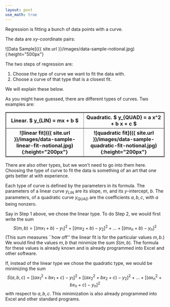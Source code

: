 ```yaml
---
layout: post
use_math: true
---
```


Regression is fitting a bunch of data points with a curve.

The data are $xy$-coordinate pairs:

![Data Sample]({{ site.url }}/images/data-sample-notional.jpg){:height="500px"}

The two steps of regression are:
<ol>

<li>  Choose the type of curve we want to fit the data with. </li>

<li>  Choose a curve of that type that is a closest fit. </li>

</ol>
We will explain these below.

As you might have guessed, there are different types of curves.  Two examples are:

<table border="2" bordercolor="gray" align="center">
  <tr>
    <th colspan = "1">
<b>Linear.</b> $ y_{LIN} = mx + b $</th>
    <th><b>Quadratic.</b> $ y_{QUAD} = a x^2 + b x + c $</th> 
  </tr>
  <tr>
    <th>
      ![linear fit]({{ site.url }}/images/data-sample-linear-fit-notional.jpg){:height="200px"}
    </th>
    <th>
    ![quadratic fit]({{ site.url }}/images/data-sample-quadratic-fit-notional.jpg){:height="200px"}
    </th> 
  </tr>
  </table>


There are also other types, but we won't need to go into them here.  Choosing the type of curve to fit the data is something of an art that one gets better at with experience.

Each type of curve is defined by the parameters in its formula. The parameters of a linear curve $y_{LIN}$ are its slope, $m$, and its $y$-intercept, $b$.  The parameters, of a quadratic curve $y_{QUAD}$ are the coefficients $a, b, c$, with $a$ being nonzero.

Say in Step 1 above, we chose the linear type.  To do Step 2, we would first write the sum
$$
S(m, b) = 
\big[
(m x_{1} + b) - y_{1}
\big]^2 + 
\big[
(m x_{2} + b) - y_{2}
\big]^2 + 
\ldots +
\big[
(m x_{n} + b) - y_{n}
\big]^2
$$
(This sum measures ``how off'' the linear fit is for the particular values $m, b$.) We would find the values $m, b$ that minimize the sum $S(m, b)$.  The formula for these values is already known and is already programmed into Excel and other software.


If, instead of the linear type we chose the quadratic type, we would be minimizing the sum
$$
S(a, b, c) = 
\big[
(a x_{1}^2 + bx_{1} + c) - y_{1}
\big]^2 + 
\big[
(a x_{2}^2 + bx_{2} + c) - y_{2}
\big]^2 + 
\ldots +
\big[
(a x_{n}^2 + bx_{n} + c) - y_{n}
\big]^2
$$
with respect to $a, b, c$.  This minimization is also already programmed into Excel and other standard programs.
